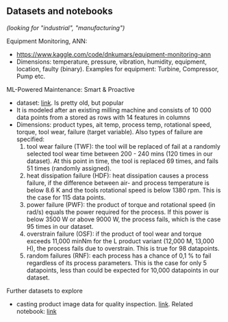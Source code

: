 
## Datasets and notebooks

_(looking for "industrial", "manufacturing")_


Equipment Monitoring, ANN:
- https://www.kaggle.com/code/dnkumars/equipment-monitoring-ann
- Dimensions: temperature, pressure, vibration, humidity, equipment, location, faulty (binary). Examples for equipment: Turbine, Compressor, Pump etc.

ML-Powered Maintenance: Smart & Proactive
- dataset: [link](https://www.kaggle.com/datasets/nafisur/dataset-for-predictive-maintenance). Is pretty old, but popular
- It is modeled after an existing milling machine and consists of 10 000 data points from a stored as rows with 14 features in columns
- Dimensions: product types, ait temp, process temp, rotational speed, torque, tool wear, failure (target variable). Also types of failure are specified: 
    1) tool wear failure (TWF): the tool will be replaced of fail at a randomly selected tool wear time between 200 - 240 mins (120 times in our dataset). At this point in time, the tool is replaced 69 times, and fails 51 times (randomly assigned).
    2) heat dissipation failure (HDF): heat dissipation causes a process failure, if the difference between air- and process temperature is below 8.6 K and the tools rotational speed is below 1380 rpm. This is the case for 115 data points.
    3) power failure (PWF): the product of torque and rotational speed (in rad/s) equals the power required for the process. If this power is below 3500 W or above 9000 W, the process fails, which is the case 95 times in our dataset.
    4) overstrain failure (OSF): if the product of tool wear and torque exceeds 11,000 minNm for the L product variant (12,000 M, 13,000 H), the process fails due to overstrain. This is true for 98 datapoints.
    5) random failures (RNF): each process has a chance of 0,1 % to fail regardless of its process parameters. This is the case for only 5 datapoints, less than could be expected for 10,000 datapoints in our dataset.


Further datasets to explore
- casting product image data for quality inspection. [link](https://www.kaggle.com/datasets/ravirajsinh45/real-life-industrial-dataset-of-casting-product). Related notebook: [link](https://www.kaggle.com/code/koheimuramatsu/model-explainability-in-industrial-image-detection)
